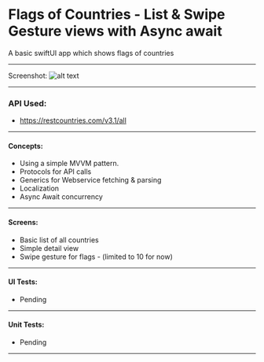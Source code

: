 # Flags of Countries - List & Swipe Gesture views with Async await
A basic swiftUI app which shows flags of countries
________
Screenshot:
![alt text](https://private-user-images.githubusercontent.com/46975867/253048020-7eec04dc-a603-4b71-9c85-8e93606cf268.png?jwt=eyJhbGciOiJIUzI1NiIsInR5cCI6IkpXVCJ9.eyJrZXkiOiJrZXkxIiwiZXhwIjoxNjg5MTgyMzM2LCJuYmYiOjE2ODkxODIwMzYsInBhdGgiOiIvNDY5NzU4NjcvMjUzMDQ4MDIwLTdlZWMwNGRjLWE2MDMtNGI3MS05Yzg1LThlOTM2MDZjZjI2OC5wbmc_WC1BbXotQWxnb3JpdGhtPUFXUzQtSE1BQy1TSEEyNTYmWC1BbXotQ3JlZGVudGlhbD1BS0lBSVdOSllBWDRDU1ZFSDUzQSUyRjIwMjMwNzEyJTJGdXMtZWFzdC0xJTJGczMlMkZhd3M0X3JlcXVlc3QmWC1BbXotRGF0ZT0yMDIzMDcxMlQxNzEzNTZaJlgtQW16LUV4cGlyZXM9MzAwJlgtQW16LVNpZ25hdHVyZT03ZmU0ZGUyOTBiNjExZjVjYjZjNjljNjQ5MjE1MDlmODI4MDNjZGQyYWViMTg1Mjg3ZmQ4OGM1MmJjNTljZDVmJlgtQW16LVNpZ25lZEhlYWRlcnM9aG9zdCZhY3Rvcl9pZD0wJmtleV9pZD0wJnJlcG9faWQ9MCJ9.WFXQHSmZwhQNo06asqv1mWuvZIMaZ77iL4dPLM5VwMU)
________
### API Used:
- https://restcountries.com/v3.1/all
_________
#### Concepts:
- Using a simple MVVM pattern.
- Protocols for API calls
- Generics for Webservice fetching & parsing
- Localization
- Async Await concurrency
_________
#### Screens:
- Basic list of all countries
- Simple detail view
- Swipe gesture for flags - (limited to 10 for now)
_________
#### UI Tests:
- Pending
_________
#### Unit Tests:
- Pending
_________

